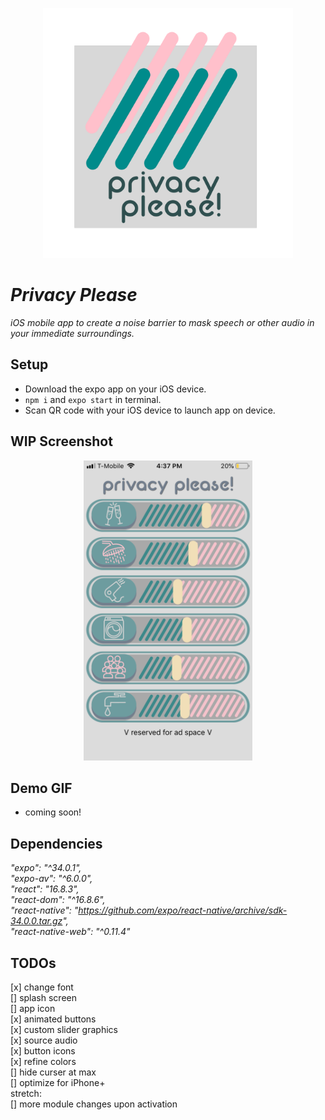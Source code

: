 <p align="center">
<img src="assets/readme/readmeicon.png" width="400"></p>

# _Privacy Please_

_iOS mobile app to create a noise barrier to mask speech or other audio in your immediate surroundings._

## Setup

- Download the expo app on your iOS device.
- `npm i` and `expo start` in terminal.
- Scan QR code with your iOS device to launch app on device.

## WIP Screenshot  

<p align="center">
<img src="assets/readme/sept2screen.PNG" width="270"></p>

## Demo GIF

- coming soon!

## Dependencies

*"expo": "^34.0.1",*  
*"expo-av": "^6.0.0",*  
*"react": "16.8.3",*  
*"react-dom": "^16.8.6",*  
*"react-native": "https://github.com/expo/react-native/archive/sdk-34.0.0.tar.gz",*  
*"react-native-web": "^0.11.4"*  

## TODOs

[x] change font  
[] splash screen  
[] app icon  
[x] animated buttons  
[x] custom slider graphics  
[x] source audio  
[x] button icons  
[x] refine colors  
[] hide curser at max  
[] optimize for iPhone+  
stretch:  
[] more module changes upon activation  
 